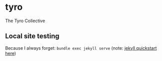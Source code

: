 # tyro
The Tyro Collective

## Local site testing

Because I always forget: `bundle exec jekyll serve` (note: [jekyll quickstart here](https://jekyllrb.com/docs/))
